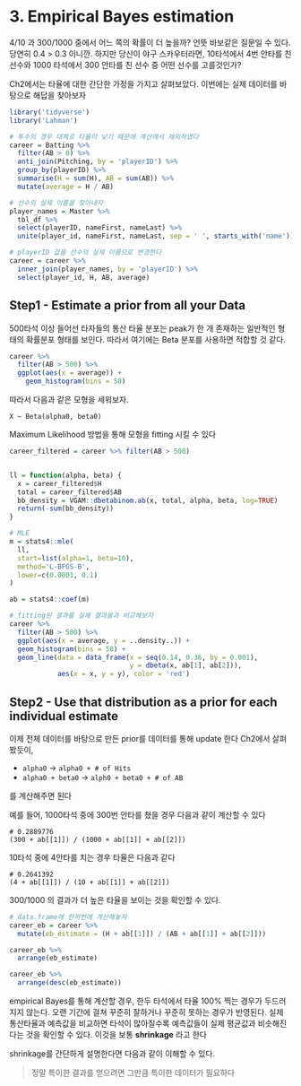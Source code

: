 # 3. Empirical Bayes estimation

4/10 과 300/1000 중에서 어느 쪽의 확률이 더 높을까? 언뜻 바보같은 질문일 수 있다. 당연히 0.4 > 0.3 이니깐. 하지만 당신이 야구 스카우터라면, 10타석에서 4번 안타를 친 선수와 1000 타석에서 300 안타를 친 선수 중 어떤 선수를 고를것인가?

Ch2에서는 타율에 대한 간단한 가정을 가지고 살펴보았다. 이번에는 실제 데이터를 바탕으로 해답을 찾아보자

```r
library('tidyverse')
library('Lahman')

# 투수의 경우 대체로 타율이 낮기 때문에 계산에서 제외하였다
career = Batting %>% 
  filter(AB > 0) %>% 
  anti_join(Pitching, by = 'playerID') %>% 
  group_by(playerID) %>% 
  summarise(H = sum(H), AB = sum(AB)) %>% 
  mutate(average = H / AB)

# 선수의 실제 이름을 찾아내자
player_names = Master %>% 
  tbl_df %>% 
  select(playerID, nameFirst, nameLast) %>% 
  unite(player_id, nameFirst, nameLast, sep = ' ', starts_with('name'))

# playerID 값을 선수의 실제 이름으로 변경한다
career = career %>% 
  inner_join(player_names, by = 'playerID') %>% 
  select(player_id, H, AB, average)
```

## Step1 - Estimate a prior from all your Data

500타석 이상 들어선 타자들의 통산 타율 분포는 peak가 한 개 존재하는 일반적인 형태의 확률분포 형태를 보인다. 따라서 여기에는 Beta 분포를 사용하면 적합할 것 같다.

```r
career %>% 
  filter(AB > 500) %>% 
  ggplot(aes(x = average)) +
    geom_histogram(bins = 50)
```
따라서 다음과 같은 모형을 세워보자. 

`X ~ Beta(alpha0, beta0)`

Maximum Likelihood 방법을 통해 모형을 fitting 시킬 수 있다

```r
career_filtered = career %>% filter(AB > 500)


ll = function(alpha, beta) {
  x = career_filtered$H
  total = career_filtered$AB
  bb_density = VGAM::dbetabinom.ab(x, total, alpha, beta, log=TRUE)
  return(-sum(bb_density))
}

# MLE
m = stats4::mle(
  ll, 
  start=list(alpha=1, beta=10), 
  method='L-BFGS-B', 
  lower=c(0.0001, 0.1)
)

ab = stats4::coef(m)

# fitting된 결과를 실제 결과물과 비교해보자
career %>% 
  filter(AB > 500) %>% 
  ggplot(aes(x = average, y = ..density..)) +
  geom_histogram(bins = 50) +
  geom_line(data = data_frame(x = seq(0.14, 0.36, by = 0.001),
                              y = dbeta(x, ab[1], ab[2])),
            aes(x = x, y = y), color = 'red')
```

## Step2 - Use that distribution as a prior for each individual estimate

이제 전체 데이터를 바탕으로 만든 prior를 데이터를 통해 update 한다
Ch2에서 살펴봤듯이, 

- `alpha0` -> `alpha0 + # of Hits`
- `alpha0 + beta0` -> `alph0 + beta0 + # of AB`

를 계산해주면 된다

예를 들어, 1000타석 중에 300번 안타를 쳤을 경우 다음과 같이 계산할 수 있다

```
# 0.2889776
(300 + ab[[1]]) / (1000 + ab[[1]] + ab[[2]])
```

10타석 중에 4안타를 치는 경우 타율은 다음과 같다

```
# 0.2641392
(4 + ab[[1]]) / (10 + ab[[1]] + ab[[2]])
```

300/1000 의 결과가 더 높은 타율을 보이는 것을 확인할 수 있다.

```r
# data.frame에 한꺼번에 계산해놓자
career_eb = career %>% 
  mutate(eb_estimate = (H + ab[[1]]) / (AB + ab[[1]] + ab[[2]]))

career_eb %>% 
  arrange(eb_estimate)

career_eb %>% 
  arrange(desc(eb_estimate))
```

empirical Bayes를 통해 계산할 경우, 한두 타석에서 타율 100% 찍는 경우가 두드러지지 않는다. 
오랜 기간에 걸쳐 꾸준히 잘하거나 꾸준히 못하는 경우가 반영된다. 
실제 통산타율과 예측값을 비교하면 타석이 많아질수록 예측값들이 실제 평균값과 비슷해진다는 것을 확인할 수 있다. 
이것을 보통 **shrinkage** 라고 한다

shrinkage를 간단하게 설명한다면 다음과 같이 이해할 수 있다.

> 정말 특이한 결과를 얻으려면 그만큼 특이한 데이터가 필요하다
